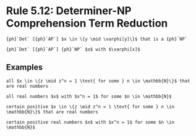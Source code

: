 Rule 5.12: Determiner-NP Comprehension Term Reduction
=====================================================


```{rewrite-rule}
{ph}`Det` [{ph}`AP`] $x \in \{y \mid \varphi[y]\}$ that is a {ph}`NP`

{ph}`Det` [{ph}`AP`] {ph}`NP` $x$ with $\varphi[x]$
```


Examples
--------

```{rewrite-rule}
all $x \in \{z \mid z^n = 1 \text{ for some } n \in \mathbb{N}\}$ that are real numbers

all real numbers $x$ with $x^n = 1$ for some $n \in \mathbb{N}$
```

```{rewrite-rule}
certain positive $x \in \{z \mid z^n = 1 \text{ for some } n \in \mathbb{N}\}$ that are real numbers

certain positive real numbers $x$ with $x^n = 1$ for some $n \in \mathbb{N}$
```
